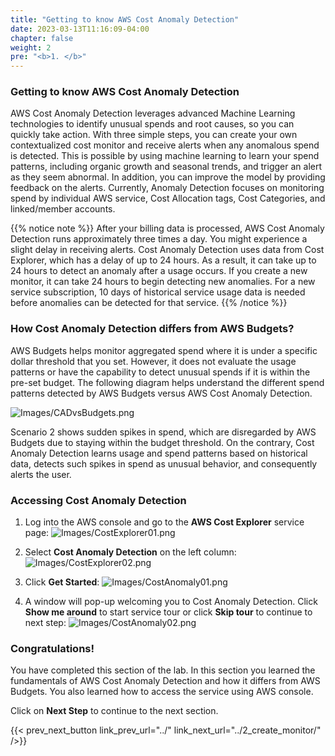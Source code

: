 ```yaml
---
title: "Getting to know AWS Cost Anomaly Detection"
date: 2023-03-13T11:16:09-04:00
chapter: false
weight: 2
pre: "<b>1. </b>"
---
```


### Getting to know AWS Cost Anomaly Detection
AWS Cost Anomaly Detection leverages advanced Machine Learning technologies to identify unusual spends and root causes, so you can quickly take action. With three simple steps, you can create your own contextualized cost monitor and receive alerts when any anomalous spend is detected. This is possible by using machine learning to learn your spend patterns, including organic growth and seasonal trends, and trigger an alert as they seem abnormal. In addition, you can improve the model by providing feedback on the alerts. Currently, Anomaly Detection focuses on monitoring spend by individual AWS service, Cost Allocation tags, Cost Categories, and linked/member accounts.

{{% notice note %}}
After your billing data is processed, AWS Cost Anomaly Detection runs approximately three times a day. You might experience a slight delay in receiving alerts. Cost Anomaly Detection uses data from Cost Explorer, which has a delay of up to 24 hours. As a result, it can take up to 24 hours to detect an anomaly after a usage occurs. If you create a new monitor, it can take 24 hours to begin detecting new anomalies. For a new service subscription, 10 days of historical service usage data is needed before anomalies can be detected for that service.
{{% /notice %}}

### How Cost Anomaly Detection differs from AWS Budgets?
AWS Budgets helps monitor aggregated spend where it is under a specific dollar threshold that you set. However, it does not evaluate the usage patterns or have the capability to detect unusual spends if it is within the pre-set budget. The following diagram helps understand the different spend patterns detected by AWS Budgets versus AWS Cost Anomaly Detection.

![Images/CADvsBudgets.png](/Cost/200_6_Cost_Anomaly_Detection/Images/cad_vs_budgets.png?classes=lab_picture_small)

Scenario 2 shows sudden spikes in spend, which are disregarded by AWS Budgets due to staying within the budget threshold. On the contrary, Cost Anomaly Detection learns usage and spend patterns based on historical data, detects such spikes in spend as unusual behavior, and consequently alerts the user.

### Accessing Cost Anomaly Detection

1. Log into the AWS console and go to the **AWS Cost Explorer** service page:
![Images/CostExplorer01.png](/Cost/200_6_Cost_Anomaly_Detection/Images/cost_explorer_01.png?classes=lab_picture_small)

2. Select **Cost Anomaly Detection** on the left column:
![Images/CostExplorer02.png](/Cost/200_6_Cost_Anomaly_Detection/Images/cost_explorer_02.png?classes=lab_picture_small)

3. Click **Get Started**:
![Images/CostAnomaly01.png](/Cost/200_6_Cost_Anomaly_Detection/Images/cost_anomaly_01.png?classes=lab_picture_small)

4. A window will pop-up welcoming you to Cost Anomaly Detection. Click **Show me around** to start service tour or click **Skip tour** to continue to next step:
![Images/CostAnomaly02.png](/Cost/200_6_Cost_Anomaly_Detection/Images/cost_anomaly_02.png?classes=lab_picture_small)

### Congratulations!
You have completed this section of the lab. In this section you
learned the fundamentals of AWS Cost Anomaly Detection and how it differs from AWS Budgets. You also learned how to access the service using AWS console.

Click on **Next Step** to continue to the next section.

{{< prev_next_button link_prev_url="../" link_next_url="../2_create_monitor/" />}}
